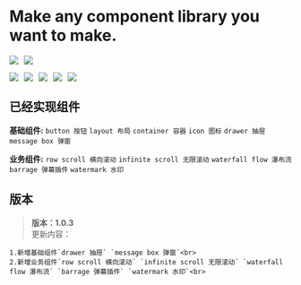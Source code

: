 # Make any component library you want to make.

<p align="center" style="display: flex">
  <img src="https://img.shields.io/badge/v1.0.2-4FCA21" style="margin-right: 10px"><img src="https://img.shields.io/badge/License-MIT-blue">
</p>

<p align="center" style="display: flex">
  <img src="https://img.shields.io/badge/Vue3-D9B125" style="margin-right: 10px">
  <img src="https://img.shields.io/badge/TypeScrpit-D9B125" style="margin-right: 10px">
  <img src="https://img.shields.io/badge/Vite-D9B125" style="margin-right: 10px">
  <img src="https://img.shields.io/badge/TailwindCSS-D9B125" style="margin-right: 10px">
  <img src="https://img.shields.io/badge/SCSS-D9B125">
</p>

## 已经实现组件

**基础组件:**
`button 按钮` `layout 布局` `container 容器` `icon 图标` `drawer 抽屉` `message box 弹窗`<br>

**业务组件:**
`row scroll 横向滚动` `infinite scroll 无限滚动` `waterfall flow 瀑布流` `barrage 弹幕插件` `watermark 水印`<br>

## 版本

> **版本：1.0.3**<br>
> 更新内容：<br>

    1.新增基础组件`drawer 抽屉` `message box 弹窗`<br>
    2.新增业务组件`row scroll 横向滚动` `infinite scroll 无限滚动` `waterfall flow 瀑布流` `barrage 弹幕插件` `watermark 水印`<br>
